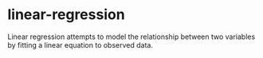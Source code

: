 # linear-regression
Linear regression attempts to model the relationship between two variables by fitting a linear equation to observed data.
